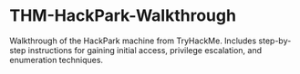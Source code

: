 # THM-HackPark-Walkthrough
Walkthrough of the HackPark machine from TryHackMe. Includes step-by-step instructions for gaining initial access, privilege escalation, and enumeration techniques.
